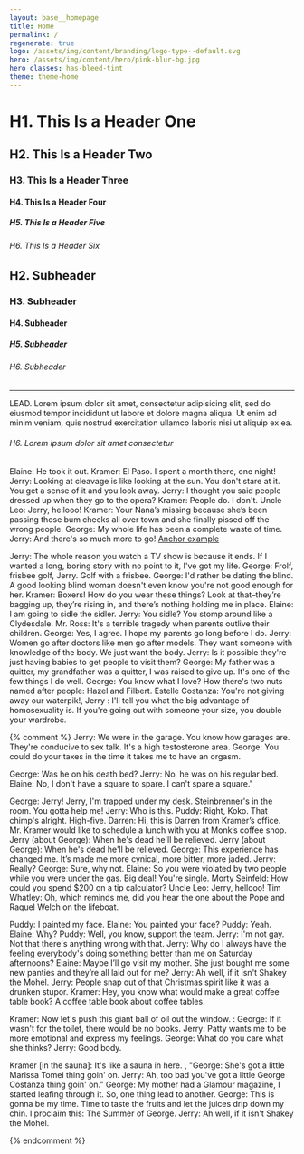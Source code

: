 ```yaml
---
layout: base__homepage
title: Home
permalink: /
regenerate: true
logo: /assets/img/content/branding/logo-type--default.svg
hero: /assets/img/content/hero/pink-blur-bg.jpg
hero_classes: has-bleed-tint
theme: theme-home
---
```


# H1. This Is a Header One
## H2. This Is a Header Two
### H3. This Is a Header Three
#### H4. This Is a Header Four
##### H5. This Is a Header Five
###### H6. This Is a Header Six

<h2 class="subheader">H2. Subheader</h2>
<h3 class="subheader">H3. Subheader</h3>
<h4 class="subheader">H4. Subheader</h4>
<h5 class="subheader">H5. Subheader</h5>
<h6 class="subheader">H6. Subheader</h6>

<hr>

<p class="lead">LEAD. Lorem ipsum dolor sit amet, consectetur adipisicing elit, sed do eiusmod tempor incididunt ut labore et dolore magna aliqua. Ut enim ad minim veniam, quis nostrud exercitation ullamco laboris nisi ut aliquip ex ea.</p>

<h6>H6. Lorem ipsum dolor sit amet consectetur</h6>

Elaine: He took it out. Kramer: El Paso. I spent a month there, one night! Jerry: Looking at cleavage is like looking at the sun. You don't stare at it. You get a sense of it and you look away. Jerry: I thought you said people dressed up when they go to the opera? Kramer: People do. I don't. Uncle Leo: Jerry, hellooo! Kramer: Your Nana’s missing because she’s been passing those bum checks all over town and she finally pissed off the wrong people. George: My whole life has been a complete waste of time. Jerry: And there's so much more to go!
<a href="#">Anchor example</a>

Jerry: The whole reason you watch a TV show is because it ends. If I wanted a long, boring story with no point to it, I've got my life. George: Frolf, frisbee golf, Jerry. Golf with a frisbee. George: I'd rather be dating the blind. A good looking blind woman doesn't even know you're not good enough for her. Kramer: Boxers! How do you wear these things? Look at that–they’re bagging up, they’re rising in, and there’s nothing holding me in place. Elaine: I am going to sidle the sidler. Jerry: You sidle? You stomp around like a Clydesdale. Mr. Ross: It's a terrible tragedy when parents outlive their children. George: Yes, I agree. I hope my parents go long before I do. Jerry: Women go after doctors like men go after models. They want someone with knowledge of the body. We just want the body. Jerry: Is it possible they're just having babies to get people to visit them? George: My father was a quitter, my grandfather was a quitter, I was raised to give up. It's one of the few things I do well. George: You know what I love? How there's two nuts named after people: Hazel and Filbert. Estelle Costanza: You're not giving away our waterpik!, Jerry : I'll tell you what the big advantage of homosexuality is. If you're going out with someone your size, you double your wardrobe.



{% comment %}
Jerry: We were in the garage. You know how garages are. They're conducive to sex talk. It's a high testosterone area. George: You could do your taxes in the time it takes me to have an orgasm.





George: Was he on his death bed? Jerry: No, he was on his regular bed. Elaine: No, I don't have a square to spare. I can't spare a square."

George: Jerry! Jerry, I'm trapped under my desk. Steinbrenner's in the room. You gotta help me! Jerry: Who is this. Puddy: Right, Koko. That chimp's alright. High-five. Darren: Hi, this is Darren from Kramer’s office. Mr. Kramer would like to schedule a lunch with you at Monk’s coffee shop. Jerry (about George): When he's dead he'll be relieved. Jerry (about George): When he's dead he'll be relieved. George: This experience has changed me. It’s made me more cynical, more bitter, more jaded. Jerry: Really? George: Sure, why not. Elaine: So you were violated by two people while you were under the gas. Big deal! You're single. Morty Seinfeld: How could you spend $200 on a tip calculator? Uncle Leo: Jerry, hellooo! Tim Whatley: Oh, which reminds me, did you hear the one about the Pope and Raquel Welch on the lifeboat.

Puddy: I painted my face. Elaine: You painted your face? Puddy: Yeah. Elaine: Why? Puddy: Well, you know, support the team. Jerry: I'm not gay. Not that there's anything wrong with that. Jerry: Why do I always have the feeling everybody's doing something better than me on Saturday afternoons? Elaine: Maybe I’ll go visit my mother. She just bought me some new panties and they’re all laid out for me? Jerry: Ah well, if it isn't Shakey the Mohel. Jerry: People snap out of that Christmas spirit like it was a drunken stupor. Kramer: Hey, you know what would make a great coffee table book? A coffee table book about coffee tables.

Kramer: Now let's push this giant ball of oil out the window. : George: If it wasn't for the toilet, there would be no books. Jerry: Patty wants me to be more emotional and express my feelings. George: What do you care what she thinks? Jerry: Good body.

Kramer [in the sauna]: It's like a sauna in here. , "George: She's got a little Marissa Tomei thing goin' on. Jerry: Ah, too bad you've got a little George Costanza thing goin' on." George: My mother had a Glamour magazine, I started leafing through it. So, one thing lead to another. George: This is gonna be my time. Time to taste the fruits and let the juices drip down my chin. I proclaim this: The Summer of George. Jerry: Ah well, if it isn't Shakey the Mohel.

{% endcomment %}